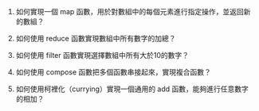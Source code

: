 

1. 如何實現一個 map 函數，用於對數組中的每個元素進行指定操作，並返回新的數組？

2. 如何使用 reduce 函數實現數組中所有數字的加總？

3. 如何使用 filter 函數實現選擇數組中所有大於10的數字？

4. 如何使用 compose 函數把多個函數串接起來，實現複合函數？

5. 如何使用柯裡化（currying）實現一個通用的 add 函數，能夠進行任意數字的相加？